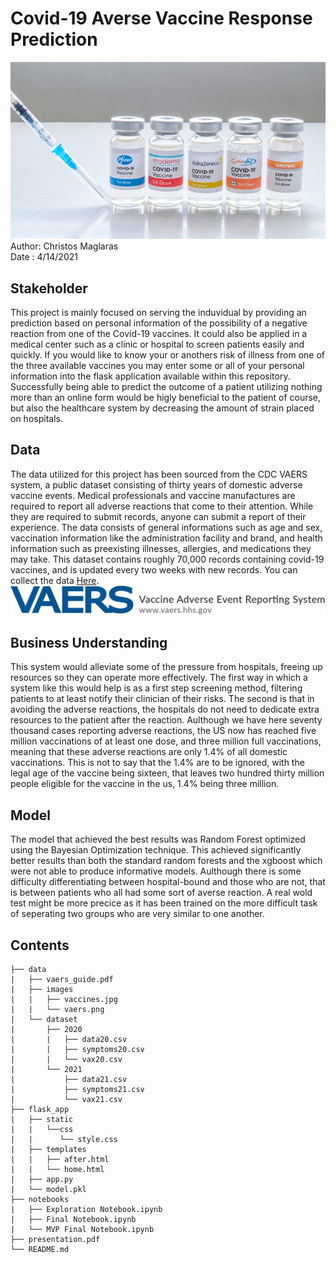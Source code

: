 # Covid-19 Averse Vaccine Response Prediction
![vaccine brands](data/images/vaccines.jpg)<br>
Author: Christos Maglaras<br>
Date : 4/14/2021
## Stakeholder
This project is mainly focused on serving the induvidual by providing an prediction based on personal information of the possibility of a negative reaction from one of the Covid-19 vaccines. It could also be applied in a medical center such as a clinic or hospital to screen patients easily and quickly. If you would like to know your or anothers risk of illness from one of the three available vaccines you may enter some or all of your personal information into the flask application available within this repository. Successfully being able to predict the outcome of a patient utilizing nothing more than an online form would be higly beneficial to the patient of course, but also the healthcare system by decreasing the amount of strain placed on hospitals. 

## Data
The data utilized for this project has been sourced from the CDC VAERS system, a public dataset consisting of thirty years of domestic adverse vaccine events. Medical professionals and vaccine manufactures are required to report all adverse reactions that come to their attention. While they are required to submit records, anyone can submit a report of their experience. The data consists of general informations such as age and sex, vaccination information like the administration facility and brand, and health information such as preexisting illnesses, allergies, and medications they may take. This dataset contains roughly 70,000 records containing covid-19 vaccines, and is updated every two weeks with new records. You can collect the data [Here](https://vaers.hhs.gov/data/datasets.html?).
![vaers](data/images/vaers.png)

## Business Understanding
This system would alleviate some of the pressure from hospitals, freeing up resources so they can operate more effectively. The first way in which a system like this would help is as a first step screening method, filtering patients to at least notify their clinician of their risks. The second is that in avoiding the adverse reactions, the hospitals do not need to dedicate extra resources to the patient after the reaction. Aulthough we have here seventy thousand cases reporting adverse reactions, the US now has reached five million vaccinations of at least one dose, and three million full vaccinations, meaning that these adverse reactions are only 1.4% of all domestic vaccinations. This is not to say that the 1.4% are to be ignored, with the legal age of the vaccine being sixteen, that leaves two hundred thirty million people eligible for the vaccine in the us, 1.4% being three million.

## Model
The model that achieved the best results was Random Forest optimized using the Bayesian Optimization technique. This achieved significantly better results than both the standard random forests and the xgboost which were not able to produce informative models. Aulthough there is some difficulty differentiating between hospital-bound and those who are not, that is between patients who all had some sort of averse reaction. A real wold test might be more precice as it has been trained on the more difficult task of seperating two groups who are very similar to one another. 

## Contents
```
├── data
|   ├── vaers_guide.pdf
|   ├── images
|   |   ├── vaccines.jpg
|   |   └── vaers.png
|   └── dataset
|       ├── 2020
|       |   ├── data20.csv
|       |   ├── symptoms20.csv
|       |   └── vax20.csv
|       └── 2021
|           ├── data21.csv
|           ├── symptoms21.csv
|           └── vax21.csv
├── flask_app
|   ├── static
|   |   └──css
|   |      └── style.css
|   ├── templates
|   |   ├── after.html
|   |   └── home.html
|   ├── app.py
|   └── model.pkl
├── notebooks
|   ├── Exploration Notebook.ipynb
|   ├── Final Notebook.ipynb
|   └── MVP Final Notebook.ipynb
├── presentation.pdf
└── README.md
```
